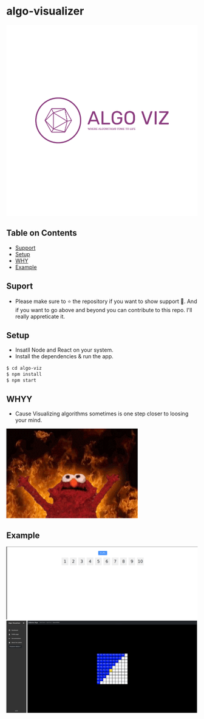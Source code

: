 # algo-visualizer
![LOGO](https://github.com/namansharma18899/algo-visualizer/blob/main/algo-viz/src/assets/png/logo-color.png)
## Table on Contents
- [Support](#suport)
- [Setup](#setup)
- [WHY](#whyy)
- [Example](#example)

## Suport

- Please make sure to ⭐ the repository if you want to show support 💌. And if you want to go above and beyond you can contribute to this repo. I'll really appreticate it.

## Setup

- Insatll Node and React on your system.
- Install the dependencies & run the app.

```
$ cd algo-viz
$ npm install
$ npm start
```
## WHYY
- Cause Visualizing algorithms sometimes is one step closer to loosing your mind.

![Hell](https://github.com/namansharma18899/algo-visualizer/blob/main/algo-viz/src/assets/giphy.gif)

## Example
![Durstenfeld shuffle](https://github.com/namansharma18899/algo-visualizer/blob/main/algo-viz/src/assets/shuffle.png)
![Dijkstra](https://github.com/namansharma18899/algo-visualizer/blob/main/algo-viz/src/assets/grid.png)
